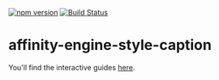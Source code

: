 [![npm version](https://badge.fury.io/js/affinity-engine-style-caption.svg)](https://badge.fury.io/js/affinity-engine-style-caption)
[![Build Status](https://travis-ci.org/affinity-engine/affinity-engine-style-caption.svg?branch=master)](https://travis-ci.org/affinity-engine/affinity-engine-style-caption)

# affinity-engine-style-caption

You'll find the interactive guides [here](http://www.affinityengine.org/#/api/styles/caption).

